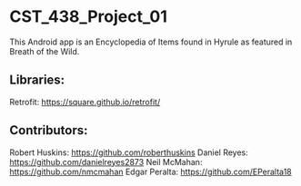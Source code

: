 # CST_438_Project_01
This Android app is an Encyclopedia of Items found in Hyrule as featured in Breath of the Wild.

## Libraries:
Retrofit: https://square.github.io/retrofit/

## Contributors:
Robert Huskins: https://github.com/roberthuskins
Daniel Reyes: https://github.com/danielreyes2873
Neil McMahan: https://github.com/nmcmahan
Edgar Peralta: https://github.com/EPeralta18
